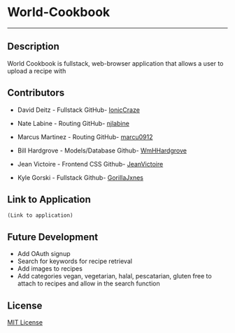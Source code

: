 # World-Cookbook
---



## Description
World Cookbook is fullstack, web-browser application that allows a user to upload a recipe with 

## Contributors

* David Deitz - Fullstack    GitHub-  [IonicCraze](https://github.com/IonicCraze)

* Nate Labine - Routing     GitHub- [njlabine](https://github.com/njlabine)

* Marcus Martinez - Routing   GitHub-  [marcu0912](https://github.com/marcu0912)

* Bill Hardgrove - Models/Database   Github-  [WmHHardgrove](https://github.com/WmHHardgrove)

* Jean Victoire - Frontend CSS   Github-  [JeanVictoire](https://github.com/JeanVictoire)

* Kyle Gorski -  Fullstack    Github-   [GorillaJxnes](https://github.com/GorillaJxnes)

## Link to Application
    (Link to application)

## Future Development

* Add OAuth signup
* Search for keywords for recipe retrieval
* Add images to recipes
* Add categories vegan, vegetarian, halal, pescatarian, gluten free to attach to recipes and allow in the search function


## License
[MIT License](https://github.com/GorillaJxnes/world-cookbook/blob/main/LICENSE)
